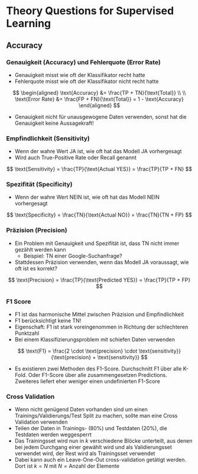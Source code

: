 # Theory Questions for Supervised Learning

## Accuracy

### Genauigkeit (Accuracy) und Fehlerquote (Error Rate)

- Genauigkeit misst wie oft der Klassifikator recht hatte
- Fehlerquote misst wie oft der Klassifikator nicht recht hatte

$$
\begin{aligned}
    \text{Accuracy} &= \frac{TP + TN}{\text{Total}} \\
    \\
    \text{Error Rate} &= \frac{FP + FN}{\text{Total}} = 1 - \text{Accuracy}
\end{aligned}
$$

- Genauigkeit nicht für unausgewogene Daten verwenden, sonst hat die Genauigkeit keine Aussagekraft!

### Empfindlichkeit (Sensitivity)

- Wenn der wahre Wert JA ist, wie oft hat das Modell JA vorhergesagt
- Wird auch True-Positive Rate oder Recall genannt

$$ \text{Sensitivity} = \frac{TP}{\text{Actual YES}} = \frac{TP}{TP + FN} $$

### Spezifität (Specificity)

- Wenn der wahre Wert NEIN ist, wie oft hat das Modell NEIN vorhergesagt

$$ \text{Specificity} = \frac{TN}{\text{Actual NO}} = \frac{TN}{TN + FP} $$

### Präzision (Precision)

- Ein Problem mit Genauigkeit und Spezifität ist, dass TN nicht immer gezählt werden kann
  - Beispiel: TN einer Google-Suchanfrage?
- Stattdessen Präzision verwenden, wenn das Modell JA voraussagt, wie oft ist es korrekt?

$$ \text{Precision} = \frac{TP}{\text{Predicted YES}} = \frac{TP}{TP + FP} $$

### F1 Score

- F1 ist das harmonische Mittel zwischen Präzision und Empfindlichkeit
- F1 berücksichtigt keine TN!
- Eigenschaft: F1 ist stark voreingenommen in Richtung der schlechteren Punktzahl
- Bei einem Klassifizierungsproblem mit schiefen Daten verwenden


$$ \text{F1} = \frac{2 \cdot \text{precision} \cdot \text{sensitivity}}{\text{precision} + \text{sensitivity}} $$

- Es existieren zwei Methoden des F1-Score. Durchschnitt F1 über alle K-Fold. Oder F1-Score über alle zusammengesetzen Predictions. Zweiteres liefert eher weniger einen undefinierten F1-Score

### Cross Validation

- Wenn nicht genügend Daten vorhanden sind um einen Trainings/Validierungs/Test Split zu machen, sollte man eine Cross Validation verwenden
- Teilen der Daten in Trainings- (80%) und Testdaten (20%), die Testdaten werden weggesperrt
- Das Trainingsset wird nun in $k$ verschiedene Blöcke unterteilt, aus denen bei jedem Durchgang einer gewählt wird und als Validierungsset verwendet wird, der Rest wird als Trainingsset verwendet
- Dabei kann auch ein Leave-One-Out cross-validation getätigt werden. Dort ist $k = N$ mit $N = \text{Anzahl der Elemente}$

